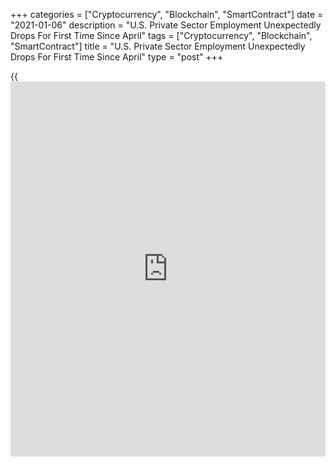 +++
categories = ["Cryptocurrency", "Blockchain", "SmartContract"]
date = "2021-01-06"
description = "U.S. Private Sector Employment Unexpectedly Drops For First Time Since April"
tags = ["Cryptocurrency", "Blockchain", "SmartContract"]
title = "U.S. Private Sector Employment Unexpectedly Drops For First Time Since April"
type = "post"
+++

{{<iframe id="large-banner" src="https://www.bounty.group/#slide=14.0" width="100%" height="600" scrolling="no" style="border: 0px solid rgb(216, 221, 230); border-radius: 3px;">}}

With the impact of the [coronavirus][1] pandemic on the labor market
intensifying, payroll processor ADP released a report on Wednesday
showing an unexpected drop in private sector employment in the U.S. in
the month of December.

ADP said private sector employment fell by 123,000 jobs in December
after jumping by a downwardly revised 304,000 jobs in November.

The decrease surprised economists, who had expected employment to climb
by about 88,000 jobs compared to the addition of 307,000 jobs originally
reported for the previous month.

"As the impact of the pandemic on the labor market intensifies, December
posted the first decline since April 2020," said Ahu Yildirmaz, vice
president and co-head of the ADP Research Institute. "The job losses
were primarily concentrated in retail and leisure and hospitality."

The report showed the service-providing sector lost 105,000 jobs,
reflecting notable decreases in employment in leisure/hospitality and
trade/transportation/utilities.

Employment in the goods-producing sector also edged down by 18,000 jobs,
as the manufacturing industry lost 21,000 jobs.

The unexpected drop in private sector employment also reflected a
notable decrease in employment at large businesses, which cut 147,000
jobs.

Employment at small businesses also dipped by 13,000 jobs, while
employment at mid-sized businesses rose by 37,000 jobs.

On Friday, the Labor Department is scheduled to release its more closely
watched monthly employment report, which includes both public and
private sector jobs.

Economists currently expect employment to increase by 100,000 jobs in
December after climbing by 245,000 jobs in November. The unemployment
rate is expected to remain at 6.7 percent.

"The correlation between ADP and nonfarm payrolls is iffy, especially in
big seasonal adjustment months like December," said Chris Low, Chief
Economist at FHN Financial. "Still, the drop in ADP employment suggests
at the very least any gain in employment this Friday will be small."

For comments and feedback [contact](https://www.playgroundfx.com/contact/): editorial@rtt[news](https://www.letsplayfx.com/blog/forex-news-website/).com

[Economic News][2]

 **What parts of the world are seeing the best (and worst) economic
performances lately? Click[here][3] to check out our [Econ Scorecard][3]
and find out! See up-to-the-moment [ranking](https://www.playgroundfx.com/blog/crypto-exchange-ranking/)s for the best and worst
performers in [GDP][4], [unemployment rate][5], [inflation][6] and much
more.**

   1. www.rtt[news](https://www.letsplayfx.com/blog/forex-news-website/).com/list/coronavirus.aspx
   2. www.rtt[news](https://www.letsplayfx.com/blog/forex-news-website/).com/Content/EconomicNews.aspx
   3. www.rtt[news](https://www.letsplayfx.com/blog/forex-news-website/).com/economic-scorecard/world-rank/PPI/highest-performance.aspx
   4. www.rtt[news](https://www.letsplayfx.com/blog/forex-news-website/).com/economic-scorecard/world-rank/GDP/highest-performance.aspx
   5. www.rtt[news](https://www.letsplayfx.com/blog/forex-news-website/).com/economic-scorecard/world-rank/unemployment-rate/lowest-performance.aspx
   6. www.rtt[news](https://www.letsplayfx.com/blog/forex-news-website/).com/economic-scorecard/world-rank/CPI/highest-performance.aspx